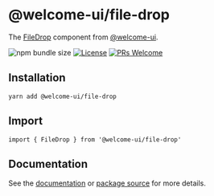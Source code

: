 # @welcome-ui/file-drop

The [FileDrop](https://welcome-ui.com/components/file-drop) component from [@welcome-ui](https://welcome-ui.com).

![npm bundle size](https://img.shields.io/bundlephobia/minzip/@welcome-ui/file-drop) [![License](https://img.shields.io/npm/l/welcome-ui.svg)](https://github.com/WTTJ/welcome-ui/tree/main/LICENSE) [![PRs Welcome](https://img.shields.io/badge/PRs-welcome-mediumspringgreen.svg)](ttps://github.com/WTTJ/welcome-ui/tree/main/CONTRIBUTING.mdx)

## Installation

    yarn add @welcome-ui/file-drop

## Import

    import { FileDrop } from '@welcome-ui/file-drop'

## Documentation

See the [documentation](https://welcome-ui.com/components/file-drop) or [package source](https://github.com/WTTJ/welcome-ui/tree/main/packages/FileDrop) for more details.
